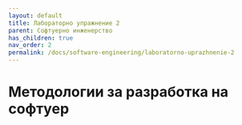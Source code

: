 ```yaml
---
layout: default
title: Лабораторно упражнение 2
parent: Софтуерно инженерство
has_children: true
nav_order: 2
permalink: /docs/software-engineering/laboratorno-uprazhnenie-2
---
```


# Методологии за разработка на софтуер
